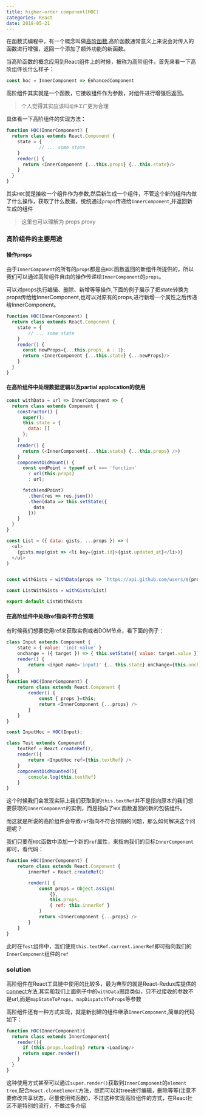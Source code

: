 ```yaml
---
title: higher-order component(HOC)
categories: React
date: 2018-05-21
---
```

在函数式编程中，有一个概念叫做[高阶函数](),高阶函数通常意义上来说会对传入的函数进行增强，返回一个添加了额外功能的新函数。

当高阶函数的概念应用到React组件上的时候，被称为高阶组件，首先来看一下高阶组件长什么样子：
``` js
const hoc = InnerComponent => EnhancedComponent
```
高阶组件其实就是一个函数，它接收组件作为参数，对组件进行增强后返回。

>个人觉得其实应该叫`组件工厂`更为合理

具体看一下高阶组件的实现方法：
``` js
function HOC(InnerComponent) {  
  return class extends React.Component {
	state = {
			// ... some state
	}  
    render() {      
      return <InnerComponent {...this.props} {...this.state}/>    
    }  
  } 
}
```
其实`HOC`就是接收一个组件作为参数,然后新生成一个组件，不管这个新的组件内做了什么操作，获取了什么数据，统统通过`props`传递给`InnerComponent`,并返回新生成的组件

> 这里也可以理解为 props proxy

### 高阶组件的主要用途

#### 操作props
由于`InnerComponent`的所有的`props`都是由`HOC`函数返回的新组件所提供的，所以我们可以通过高阶组件自由的操作传递给`InnerComponent`的`props`。

可以对props执行编辑、删除、新增等等操作,下面的例子展示了把state转换为props传给给InnerComponent,也可以对原有的props,进行新增一个属性之后传递给InnerComponent。
``` js
function HOC(InnerComponent) {  
  return class extends React.Component {
	state = {
		// ... some state
	}  
    render() {
	  const newProps={...this.props, a : 1};
      return <InnerComponent {...this.state} {...newProps}/>    
    }  
  } 
}
```
#### 在高阶组件中处理数据逻辑以及partial applocation的使用
``` js
const withData = url => InnerComponent => {
  return class extends Component {
    constructor() {
      super();
      this.state = {
        data: []
      };
    }
    render() {
      return (<InnerComponent{...this.state} {...this.props} />)
    }
    componentDidMount() {
      const endPoint = typeof url === 'function'
        ? url(this.props)
        : url;

      fetch(endPoint)
        .then(res => res.json())
        .then(data => this.setState({
          data
        }))
    }
  }
}

const List = ({ data: gists, ...props }) => (
  <ul>
    {gists.map(gist => <li key={gist.id}>{gist.updated_at}</li>)}
  </ul>
)


const withGists = withData(props => `https://api.github.com/users/${props.username}/gists`)

const ListWithGists = withGists(List)

export default ListWithGists
```
#### 在高阶组件中处理ref指向不符合预期
有时候我们想要使用ref来获取实例或者DOM节点，看下面的例子：
``` js
class Input extends Component {
    state = { value: 'init-value' }
    onchange = ({ target }) => { this.setState({ value: target.value }) }
    render() {
        return <input name='input1' {...this.state} onChange={this.onchange}/>
    }
}
function HOC(InnerComponent) {
    return class extends React.Component {
        render() {
			const { props }=this;
            return <InnerComponent {...props} />
        }
    }
}

const InputHoc = HOC(Input);

class Test extends Component{
	textRef = React.createRef();
	render(){
		return <InputHoc ref={this.textRef} />
	}
	componentDidMounted(){
		console.log(this.textRef) 
	}
}
```
这个时候我们会发现实际上我们获取到的`this.textRef`并不是指向原本的我们想要获取的`InnerComponent`的实例，而是指向了`HOC`函数返回的新的包装组件。

而这就是所说的高阶组件会导致`ref`指向不符合预期的问题，那么如何解决这个问题呢？

我们只要在`HOC`函数中添加一个新的`ref`属性，来指向我们的目标`InnerComponent`即可，看代码：
``` js
function HOC(InnerComponent) {
    return class extends React.Component {
        innerRef = React.createRef()

        render() {
            const props = Object.assign(
                {},
                this.props,
                { ref: this.innerRef }
            )
            return <InnerComponent {...props} />
        }
    }
}
```
此时在`Test`组件中，我们使用`this.textRef.current.innerRef`即可指向我们的`InnerComponent`组件的`ref`

### solution
高阶组件在React工具链中使用的比较多，最为典型的就是React-Redux库提供的[connect](https://github.com/reduxjs/react-redux/blob/master/src/connect/connect.js)方法,其实和我们上面例子中的`withData`思路类似，只不过接收的参数不是url,而是`mapStateToProps`、`mapDispatchToProps`等参数

高阶组件还有一种方式实现，就是新创建的组件继承`InnerComponent`,简单的代码如下：
``` js
function HOC(InnerComponent){
  return class extends InnerComponent{
    render(){
      if (this.props.loading) return <Loading/>
      return super.render()
    }
  }
}
```
这种使用方式甚至可以通过`super.render()`获取到`InnerComponent`的`element tree`,配合`React.cloneElement`方法，继而可以对tree进行编辑，删除等等(注意不要修改共享状态，尽量使用纯函数)，不过这种实现高阶组件的方式，在React社区不是特别的流行，不做过多介绍